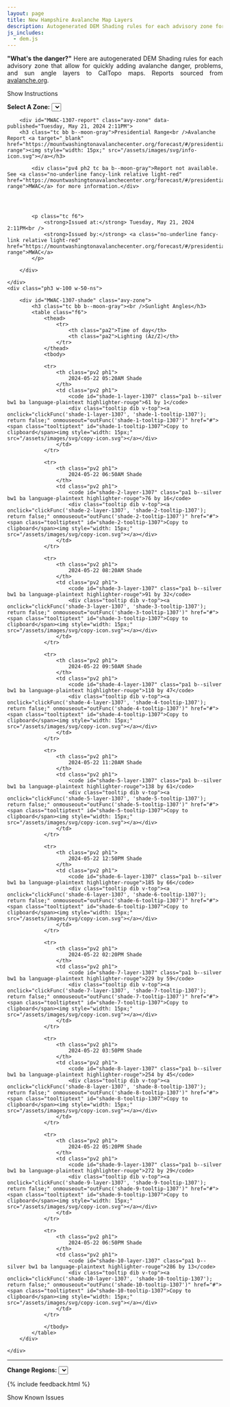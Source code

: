 ```yaml
---
layout: page
title: New Hampshire Avalanche Map Layers
description: Autogenerated DEM Shading rules for each advisory zone for quickly adding avalanche danger, problems, and sun angle layers in CalTopo.
js_includes:
  - dem.js
---
```


<script>
function clickFunc(layer, tooltip) {
  if(layer == "url") {
    navigator.clipboard.writeText(document.location.href);

    var tooltip = document.getElementById(tooltip);
    tooltip.innerHTML = "URL Copied!";
  }
  else {
    var copyText = document.getElementById(layer);
    navigator.clipboard.writeText(copyText.textContent);

    var tooltip = document.getElementById(tooltip);
    tooltip.innerHTML = "Ruleset Copied!";
  }
}

function outFunc(tooltip) {
  var tooltip = document.getElementById(tooltip);
  tooltip.innerHTML = "Copy to clipboard";
}
</script>

<!-- Looking out for you. -->

<section class="measure center lh-copy f5-ns f6 ph2 mv4" style="text-align: justify;">
<strong>"What's the danger?"</strong> Here are autogenerated DEM Shading rules for each advisory zone that allow for quickly adding avalanche danger, problems, and sun angle layers to CalTopo maps.
Reports sourced from <a class="no-underline fancy-link relative light-red" target="_blank" href="https://avalanche.org/">avalanche.org</a>.
</section>

<p id="settings-toggle" class="mw5 b center tc hover-light-red black-70 pointer">Show Instructions</p>
<section id="settings" class="overflow-hidden" style="display:none;">
    <div class="mv2 ph2 center">
        <div class="fn f6 tc">
            <p class="measure lh-copy center"><a class="no-underline fancy-link relative light-red" href="https://training.caltopo.com/all_users/base-layers/custom2#dem">Digital Elevation Model (DEM)</a> shading let's you    create custom shading schemes based on elevation, slope, aspect and tree cover.</p>
            <hr class="mw5 p0 mv2 o-60 b0 bt b--light-red light-red bg-light-red">
            <p class="measure lh-copy center"><strong>Avalanche Report</strong></p>
            <p class="measure lh-copy center">
                Danger report updates are fetched at 7:33pm and 7:33am. The selected elevation bands are not meant to be exact, but represent a characteristic of the terrain which varies locally.
            </p>
            <p class="measure lh-copy center">
                The <strong>highest</strong> band typically includes alpine areas beginning as the treeline transitions into open slopes extending to ridges and peaks.
            </p>
            <p class="measure lh-copy center">
                The <strong>middle</strong> band is typically a narrow transition zone between dense forests and treeless alpine areas.
            </p>
            <p class="measure lh-copy center">
                The <strong>lowest</strong> band typically extends from valley floors or snowline to near treeline.
            </p>
            <hr class="mw5 p0 mv2 o-60 b0 bt b--light-red light-red bg-light-red">
            <p class="measure lh-copy center"><b>Usage</b></p>
            <p class="measure lh-copy center">
                You'll find that <b>Terrain Modeling</b> in the left pane will show layers that can be turned on and edited. The right pane will show <b>Custom Layers</b> that can be toggled on or off.
            </p>
        </div>
    </div>
</section>

<div class="flex flex-column flex-row-ns mb">
    <div class="ph3 w-100 w-60-ns">
        <div class="mt4 ph2 tc">
            <strong class="f6">Select A Zone:</strong>
            <select class="f6 ma1 bg-near-white pa2" id="zoneSel">
                
                <option value="MWAC-1307" selected="">Presidential Range</option>
                
            </select>
            <div class="tooltip dib v-top pt3">
                <a onclick="clickFunc('url', 'zone-url'); return false;" onmouseout="outFunc('zone-url')" href="#"><span class="tooltiptext" id="zone-url">Copy to clipboard</span><img style="width: 15px;" src="/assets/images/svg/copy-icon.svg"></a>
            </div>
            
            <div id="MWAC-1307-title" class="avy-zone mt4 mb3 tc">
                <div><a class="no-underline black-70 pa2 hover-light-red b--moon-gray bg-light-gray ba" target="_blank" href="https://caltopo.com/map.html#ll=44.26000894196482,-71.30818706286384&z=10&b=mbt&cl=%7B%0A%20%20%20%20%22cfglayers%22%3A%20%5B%0A%20%20%20%20%20%20%20%20%0A%20%20%20%20%20%20%20%20%7B%0A%20%20%20%20%20%20%20%20%22type%22%3A%20%22Feature%22%2C%0A%20%20%20%20%20%20%20%20%22id%22%3A%20%228d5f4a04-09f7-473b-9f4a-2c27e4db94b3%22%2C%0A%20%20%20%20%20%20%20%20%22geometry%22%3A%20null%2C%0A%20%20%20%20%20%20%20%20%22properties%22%3A%20%7B%0A%20%20%20%20%20%20%20%20%20%20%20%20%22title%22%3A%20%222024-05-22%2006%3A50AM%20Shade%22%2C%0A%20%20%20%20%20%20%20%20%20%20%20%20%22alias%22%3A%20%22rb_m76z16%22%2C%0A%20%20%20%20%20%20%20%20%20%20%20%20%22class%22%3A%20%22ConfiguredLayer%22%0A%20%20%20%20%20%20%20%20%7D%0A%20%20%20%20%20%20%20%20%7D%2C%0A%20%20%20%20%20%20%20%20%7B%0A%20%20%20%20%20%20%20%20%22type%22%3A%20%22Feature%22%2C%0A%20%20%20%20%20%20%20%20%22id%22%3A%20%228c51ded7-1b8c-492f-8efd-a34efdd48741%22%2C%0A%20%20%20%20%20%20%20%20%22geometry%22%3A%20null%2C%0A%20%20%20%20%20%20%20%20%22properties%22%3A%20%7B%0A%20%20%20%20%20%20%20%20%20%20%20%20%22title%22%3A%20%222024-05-22%2011%3A20AM%20Shade%22%2C%0A%20%20%20%20%20%20%20%20%20%20%20%20%22alias%22%3A%20%22rb_m138z61%22%2C%0A%20%20%20%20%20%20%20%20%20%20%20%20%22class%22%3A%20%22ConfiguredLayer%22%0A%20%20%20%20%20%20%20%20%7D%0A%20%20%20%20%20%20%20%20%7D%2C%0A%20%20%20%20%20%20%20%20%7B%0A%20%20%20%20%20%20%20%20%22type%22%3A%20%22Feature%22%2C%0A%20%20%20%20%20%20%20%20%22id%22%3A%20%22f22a1b81-c0ec-4923-9ea7-6c1b18cb641a%22%2C%0A%20%20%20%20%20%20%20%20%22geometry%22%3A%20null%2C%0A%20%20%20%20%20%20%20%20%22properties%22%3A%20%7B%0A%20%20%20%20%20%20%20%20%20%20%20%20%22title%22%3A%20%222024-05-22%2003%3A50PM%20Shade%22%2C%0A%20%20%20%20%20%20%20%20%20%20%20%20%22alias%22%3A%20%22rb_m254z45%22%2C%0A%20%20%20%20%20%20%20%20%20%20%20%20%22class%22%3A%20%22ConfiguredLayer%22%0A%20%20%20%20%20%20%20%20%7D%0A%20%20%20%20%20%20%20%20%7D%0A%20%20%20%20%5D%0A%7D">Pre-populated CalTopo Map</a></div>
            </div>
            
        </div>
    </div>
    <div class="ph3 w-100 w-40-ns" style="display: flex;flex-direction: column;">
        
        <div id="MWAC-1307-shape" class="avy-zone ">
          <div class="tc" style="flex: 1;height: 130px;">
             <img src="/assets/images/svg/avalanche-zones/MWAC-1307.svg" alt="Presidential Range shape" height="100%"/>
          </div>
          <div class="mt1 tc"><a class="no-underline fancy-link relative light-red f6" target="_blank" href="/assets/json/avalanche-zones/MWAC-1307.geojson" download="">Download Zone Shape</a></div>
        </div>
        
    </div>
</div>

<div class="flex flex-column flex-row-ns">
    <div class="ph3 w-100 w-50-ns">
        
        <div id="MWAC-1307-report" class="avy-zone" data-published="Tuesday, May 21, 2024 2:11PM">
        <h3 class="tc bb b--moon-gray">Presidential Range<br />Avalanche Report <a target="_blank" href="https://mountwashingtonavalanchecenter.org/forecast/#/presidential-range"><img style="width: 15px;" src="/assets/images/svg/info-icon.svg"></a></h3>
            
            <div class="pv4 ph2 tc ba b--moon-gray">Report not available. See <a class="no-underline fancy-link relative light-red" href="https://mountwashingtonavalanchecenter.org/forecast/#/presidential-range">MWAC</a> for more information.</div>
            

            
            
            <p class="tc f6">
                <strong>Issued at:</strong> Tuesday, May 21, 2024 2:11PM<br />
                <strong>Issued by:</strong> <a class="no-underline fancy-link relative light-red" href="https://mountwashingtonavalanchecenter.org/forecast/#/presidential-range">MWAC</a>
            </p>
            
        </div>
        
    </div>
    <div class="ph3 w-100 w-50-ns">
        
        <div id="MWAC-1307-shade" class="avy-zone">
            <h3 class="tc bb b--moon-gray"><br />Sunlight Angles</h3>
            <table class="f6">
                <thead>
                    <tr>
                        <th class="pa2">Time of day</th>
                        <th class="pa2">Lighting (Az/Z)</th>
                    </tr>
                </thead>
                <tbody>
                
                <tr>
                    <th class="pv2 ph1">
                        2024-05-22 05:20AM Shade
                    </th>
                    <td class="pv2 ph1">
                        <code id="shade-1-layer-1307" class="pa1 b--silver bw1 ba language-plaintext highlighter-rouge">61 by 1</code>
                        <div class="tooltip dib v-top"><a onclick="clickFunc('shade-1-layer-1307', 'shade-1-tooltip-1307'); return false;" onmouseout="outFunc('shade-1-tooltip-1307')" href="#"><span class="tooltiptext" id="shade-1-tooltip-1307">Copy to clipboard</span><img style="width: 15px;" src="/assets/images/svg/copy-icon.svg"></a></div>
                    </td>
                </tr>
                
                <tr>
                    <th class="pv2 ph1">
                        2024-05-22 06:50AM Shade
                    </th>
                    <td class="pv2 ph1">
                        <code id="shade-2-layer-1307" class="pa1 b--silver bw1 ba language-plaintext highlighter-rouge">76 by 16</code>
                        <div class="tooltip dib v-top"><a onclick="clickFunc('shade-2-layer-1307', 'shade-2-tooltip-1307'); return false;" onmouseout="outFunc('shade-2-tooltip-1307')" href="#"><span class="tooltiptext" id="shade-2-tooltip-1307">Copy to clipboard</span><img style="width: 15px;" src="/assets/images/svg/copy-icon.svg"></a></div>
                    </td>
                </tr>
                
                <tr>
                    <th class="pv2 ph1">
                        2024-05-22 08:20AM Shade
                    </th>
                    <td class="pv2 ph1">
                        <code id="shade-3-layer-1307" class="pa1 b--silver bw1 ba language-plaintext highlighter-rouge">91 by 32</code>
                        <div class="tooltip dib v-top"><a onclick="clickFunc('shade-3-layer-1307', 'shade-3-tooltip-1307'); return false;" onmouseout="outFunc('shade-3-tooltip-1307')" href="#"><span class="tooltiptext" id="shade-3-tooltip-1307">Copy to clipboard</span><img style="width: 15px;" src="/assets/images/svg/copy-icon.svg"></a></div>
                    </td>
                </tr>
                
                <tr>
                    <th class="pv2 ph1">
                        2024-05-22 09:50AM Shade
                    </th>
                    <td class="pv2 ph1">
                        <code id="shade-4-layer-1307" class="pa1 b--silver bw1 ba language-plaintext highlighter-rouge">110 by 47</code>
                        <div class="tooltip dib v-top"><a onclick="clickFunc('shade-4-layer-1307', 'shade-4-tooltip-1307'); return false;" onmouseout="outFunc('shade-4-tooltip-1307')" href="#"><span class="tooltiptext" id="shade-4-tooltip-1307">Copy to clipboard</span><img style="width: 15px;" src="/assets/images/svg/copy-icon.svg"></a></div>
                    </td>
                </tr>
                
                <tr>
                    <th class="pv2 ph1">
                        2024-05-22 11:20AM Shade
                    </th>
                    <td class="pv2 ph1">
                        <code id="shade-5-layer-1307" class="pa1 b--silver bw1 ba language-plaintext highlighter-rouge">138 by 61</code>
                        <div class="tooltip dib v-top"><a onclick="clickFunc('shade-5-layer-1307', 'shade-5-tooltip-1307'); return false;" onmouseout="outFunc('shade-5-tooltip-1307')" href="#"><span class="tooltiptext" id="shade-5-tooltip-1307">Copy to clipboard</span><img style="width: 15px;" src="/assets/images/svg/copy-icon.svg"></a></div>
                    </td>
                </tr>
                
                <tr>
                    <th class="pv2 ph1">
                        2024-05-22 12:50PM Shade
                    </th>
                    <td class="pv2 ph1">
                        <code id="shade-6-layer-1307" class="pa1 b--silver bw1 ba language-plaintext highlighter-rouge">185 by 66</code>
                        <div class="tooltip dib v-top"><a onclick="clickFunc('shade-6-layer-1307', 'shade-6-tooltip-1307'); return false;" onmouseout="outFunc('shade-6-tooltip-1307')" href="#"><span class="tooltiptext" id="shade-6-tooltip-1307">Copy to clipboard</span><img style="width: 15px;" src="/assets/images/svg/copy-icon.svg"></a></div>
                    </td>
                </tr>
                
                <tr>
                    <th class="pv2 ph1">
                        2024-05-22 02:20PM Shade
                    </th>
                    <td class="pv2 ph1">
                        <code id="shade-7-layer-1307" class="pa1 b--silver bw1 ba language-plaintext highlighter-rouge">229 by 59</code>
                        <div class="tooltip dib v-top"><a onclick="clickFunc('shade-7-layer-1307', 'shade-7-tooltip-1307'); return false;" onmouseout="outFunc('shade-7-tooltip-1307')" href="#"><span class="tooltiptext" id="shade-7-tooltip-1307">Copy to clipboard</span><img style="width: 15px;" src="/assets/images/svg/copy-icon.svg"></a></div>
                    </td>
                </tr>
                
                <tr>
                    <th class="pv2 ph1">
                        2024-05-22 03:50PM Shade
                    </th>
                    <td class="pv2 ph1">
                        <code id="shade-8-layer-1307" class="pa1 b--silver bw1 ba language-plaintext highlighter-rouge">254 by 45</code>
                        <div class="tooltip dib v-top"><a onclick="clickFunc('shade-8-layer-1307', 'shade-8-tooltip-1307'); return false;" onmouseout="outFunc('shade-8-tooltip-1307')" href="#"><span class="tooltiptext" id="shade-8-tooltip-1307">Copy to clipboard</span><img style="width: 15px;" src="/assets/images/svg/copy-icon.svg"></a></div>
                    </td>
                </tr>
                
                <tr>
                    <th class="pv2 ph1">
                        2024-05-22 05:20PM Shade
                    </th>
                    <td class="pv2 ph1">
                        <code id="shade-9-layer-1307" class="pa1 b--silver bw1 ba language-plaintext highlighter-rouge">272 by 29</code>
                        <div class="tooltip dib v-top"><a onclick="clickFunc('shade-9-layer-1307', 'shade-9-tooltip-1307'); return false;" onmouseout="outFunc('shade-9-tooltip-1307')" href="#"><span class="tooltiptext" id="shade-9-tooltip-1307">Copy to clipboard</span><img style="width: 15px;" src="/assets/images/svg/copy-icon.svg"></a></div>
                    </td>
                </tr>
                
                <tr>
                    <th class="pv2 ph1">
                        2024-05-22 06:50PM Shade
                    </th>
                    <td class="pv2 ph1">
                        <code id="shade-10-layer-1307" class="pa1 b--silver bw1 ba language-plaintext highlighter-rouge">286 by 13</code>
                        <div class="tooltip dib v-top"><a onclick="clickFunc('shade-10-layer-1307', 'shade-10-tooltip-1307'); return false;" onmouseout="outFunc('shade-10-tooltip-1307')" href="#"><span class="tooltiptext" id="shade-10-tooltip-1307">Copy to clipboard</span><img style="width: 15px;" src="/assets/images/svg/copy-icon.svg"></a></div>
                    </td>
                </tr>
                
                </tbody>
            </table>
        </div>
        
    </div>
</div>

<hr id="hr-0" class="mw5 p0 mv4 o-70 b0 bt b--light-red light-red bg-light-red">
<section class="tc lh-copy">
    <strong class="f6">Change Regions:</strong>
    <select class="f6 ma1 bg-near-white pa2" id="regionSel">
        
        
        <option value="/avy/ca.html">California</option>
        
        
        
        <option value="/avy/wy.html">Wyoming</option>
        
        
        
        <option value="/avy/or.html">Oregon</option>
        
        
        
        <option value="/avy/ak.html">Alaska</option>
        
        
        
        <option value="/avy/mt.html">Montana</option>
        
        
        
        <option value="/avy/id.html">Idaho</option>
        
        
        
        <option value="/avy/az.html">Arizona</option>
        
        
        
        <option value="/avy/nh.html" selected="">New Hampshire</option>
        
        
        
        <option value="/avy/wa.html">Washington</option>
        
        
        
        <option value="/avy/nm.html">New Mexico</option>
        
        
        
        <option value="/avy/ut.html">Utah</option>
        
        
        
        <option value="/avy/co.html">Colorado</option>
        
        
        <option value="/avy/canada.html">Canada</option>
    </select>
</section>


{% include feedback.html %}


<p id="issues-toggle" class="mw5 b center tc hover-light-red black-70 pointer">Show Known Issues</p>
<section id="issues" class="overflow-hidden tc f6">
</section>
